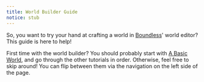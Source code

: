 ```yaml
---
title: World Builder Guide
notice: stub
---
```


So, you want to try your hand at crafting a world in [Boundless](http://playboundless.com)' world editor?  This guide is here to help!

First time with the world builder?  You should probably start with [A Basic World](/world-builder/guide/basic), and go through the other tutorials in order.  Otherwise, feel free to skip around!  You can flip between them via the navigation on the left side of the page.
